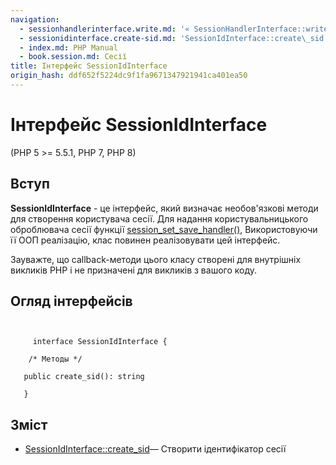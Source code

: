 ```yaml
---
navigation:
  - sessionhandlerinterface.write.md: '« SessionHandlerInterface::write'
  - sessionidinterface.create-sid.md: 'SessionIdInterface::create\_sid »'
  - index.md: PHP Manual
  - book.session.md: Сесії
title: Інтерфейс SessionIdInterface
origin_hash: ddf652f5224dc9f1fa9671347921941ca401ea50
---
```

# Інтерфейс SessionIdInterface

(PHP 5 >= 5.5.1, PHP 7, PHP 8)

## Вступ

**SessionIdInterface** - це інтерфейс, який визначає необов'язкові методи для створення користувача сесії. Для надання користувальницького оброблювача сесії функції [session\_set\_save\_handler()](function.session-set-save-handler.md), Використовуючи її ООП реалізацію, клас повинен реалізовувати цей інтерфейс.

Зауважте, що callback-методи цього класу створені для внутрішніх викликів PHP і не призначені для викликів з вашого коду.

## Огляд інтерфейсів

```classsynopsis

    
     interface SessionIdInterface {

    /* Методы */
    
   public create_sid(): string

   }
```

## Зміст

-   [SessionIdInterface::create\_sid](sessionidinterface.create-sid.md)— Створити ідентифікатор сесії
